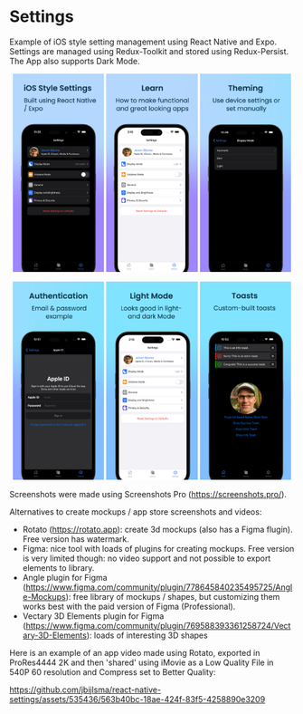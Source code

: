 # Settings

Example of iOS style setting management using React Native and Expo. Settings are managed using Redux-Toolkit and stored using Redux-Persist. The App also supports Dark Mode.

<p float="left" align="middle">
  <img src="assets/screenshots/1.png" width="32%">
  <img src="assets/screenshots/2.png" width="32%">
  <img src="assets/screenshots/3.png" width="32%">
</p>

<p float="left" align="middle">
  <img src="assets/screenshots/4.png" width="32%">
  <img src="assets/screenshots/5.png" width="32%">
  <img src="assets/screenshots/6.png" width="32%">
</p>

Screenshots were made using Screenshots Pro (https://screenshots.pro/).

Alternatives to create mockups / app store screenshots and videos:

- Rotato (https://rotato.app): create 3d mockups (also has a Figma flugin). Free version has watermark.
- Figma: nice tool with loads of plugins for creating mockups. Free version is very limited though: no video support and not possible to export elements to library.
- Angle plugin for Figma (https://www.figma.com/community/plugin/778645840235495725/Angle-Mockups): free library of mockups / shapes, but customizing them works best with the paid version of Figma (Professional).
- Vectary 3D Elements plugin for Figma (https://www.figma.com/community/plugin/769588393361258724/Vectary-3D-Elements): loads of interesting 3D shapes

Here is an example of an app video made using Rotato, exported in ProRes4444 2K and then 'shared' using iMovie as a Low Quality File in 540P 60 resolution and Compress set to Better Quality: 

https://github.com/jbijlsma/react-native-settings/assets/535436/563b40bc-18ae-424f-83f5-4258890e3209


